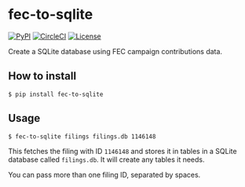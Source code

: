 # fec-to-sqlite

[![PyPI](https://img.shields.io/pypi/v/fec-to-sqlite.svg)](https://pypi.org/project/fec-to-sqlite/)
[![CircleCI](https://circleci.com/gh/simonw/fec-to-sqlite.svg?style=svg)](https://circleci.com/gh/simonw/fec-to-sqlite)
[![License](https://img.shields.io/badge/license-Apache%202.0-blue.svg)](https://github.com/simonw/fec-to-sqlite/blob/master/LICENSE)

Create a SQLite database using FEC campaign contributions data.

## How to install

    $ pip install fec-to-sqlite

## Usage

    $ fec-to-sqlite filings filings.db 1146148

This fetches the filing with ID `1146148` and stores it in tables in a SQLite database called `filings.db`. It will create any tables it needs.

You can pass more than one filing ID, separated by spaces.
